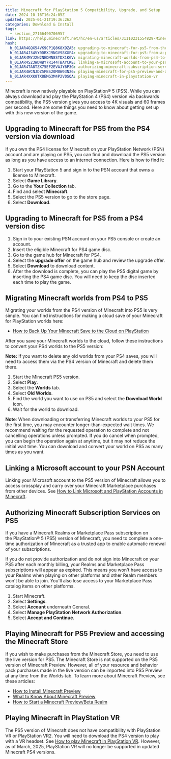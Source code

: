 ```yaml
---
title: Minecraft for PlayStation 5 Compatibility, Upgrade, and Setup
date: 2024-10-16T16:24:05Z
updated: 2025-01-21T19:36:26Z
categories: Download & Install
tags:
  - section_27166490706957
link: https://help.minecraft.net/hc/en-us/articles/31110231554829-Minecraft-for-PlayStation-5-Compatibility-Upgrade-and-Setup
hash:
  h_01JAR4GQX54VK9CP1Q8K8X9ZA5: upgrading-to-minecraft-for-ps5-from-the-ps4-version-via-download
  h_01JAR4J34VY0DRXJ9NGV98XGF4: upgrading-to-minecraft-for-ps5-from-a-ps4-version-disc
  h_01JAR4MYJ2N2NEDMN8STDX1KGV: migrating-minecraft-worlds-from-ps4-to-ps5
  h_01JAR4S23WDWBY7R144TBAYCKE: linking-a-microsoft-account-to-your-psn-account
  h_01JAR4TA8TZX75EF2EVAJY6P3G: authorizing-minecraft-subscription-services-on-ps5
  h_01JAR4WCNJDZ5PBS20M8W03N26: playing-minecraft-for-ps5-preview-and-accessing-the-minecraft-store
  h_01JAR4XXK8TX8EMG3M4P2V0SQA: playing-minecraft-in-playstation-vr
---
```


Minecraft is now natively playable on PlayStation® 5 (PS5). While you can always download and play the PlayStation 4 (PS4) version via backwards compatibility, the PS5 version gives you access to 4K visuals and 60 frames per second. Here are some things you need to know about getting set up with this new version of the game.

## Upgrading to Minecraft for PS5 from the PS4 version via download

If you own the PS4 license for Minecraft on your PlayStation Network (PSN) account and are playing on PS5, you can find and download the PS5 version as long as you have access to an internet connection. Here is how to find it:

1.  Start your PlayStation 5 and sign in to the PSN account that owns a license to Minecraft.
2.  Select **Game Library**.
3.  Go to the **Your Collection** tab.
4.  Find and select **Minecraft**.
5.  Select the PS5 version to go to the store page.
6.  Select **Download**.

## Upgrading to Minecraft for PS5 from a PS4 version disc

1.  Sign in to your existing PSN account on your PS5 console or create an account.
2.  Insert the eligible Minecraft for PS4 game disc.
3.  Go to the game hub for Minecraft for PS4.
4.  Select the **upgrade offer** on the game hub and review the upgrade offer.
5.  Select **Download** to download content.
6.  After the download is complete, you can play the PS5 digital game by inserting the PS4 game disc. You will need to keep the disc inserted each time to play the game.

## Migrating Minecraft worlds from PS4 to PS5

Migrating your worlds from the PS4 version of Minecraft into PS5 is very simple. You can find instructions for making a cloud save of your Minecraft for PlayStation worlds here:

- [How to Back Up Your Minecraft Save to the Cloud on PlayStation](../Backup-Restore/How-to-Back-Up-Your-Minecraft-Save-to-the-Cloud-on-PlayStation.md)

After you save your Minecraft worlds to the cloud, follow these instructions to convert your PS4 worlds to the PS5 version:

**Note:** If you want to delete any old worlds from your PS4 saves, you will need to access them via the PS4 version of Minecraft and delete them there.

1.  Start the Minecraft PS5 version.
2.  Select **Play**.
3.  Select the **Worlds** tab.
4.  Select **Old Worlds**.
5.  Find the world you want to use on PS5 and select the **Download World** icon.
6.  Wait for the world to download.

**Note**: When downloading or transferring Minecraft worlds to your PS5 for the first time, you may encounter longer-than-expected wait times. We recommend waiting for the requested operation to complete and not cancelling operations unless prompted. If you do cancel when prompted, you can begin the operation again at anytime, but it may not reduce the initial wait time. You can download and convert your world on PS5 as many times as you want.

## Linking a Microsoft account to your PSN Account

Linking your Microsoft account to the PS5 version of Minecraft allows you to access crossplay and carry over your Minecraft Marketplace purchases from other devices. See [How to Link Microsoft and PlayStation Accounts in Minecraft](../Use-or-Link-Microsoft-Accounts/Link-Your-Microsoft-Account-to-Your-PlayStation-Network-Account-in-Minecraft-Bedrock-Edition.md).

## Authorizing Minecraft Subscription Services on PS5

If you have a Minecraft Realms or Marketplace Pass subscription on the PlayStation® 5 (PS5) version of Minecraft, you need to complete a one-time authorization of Minecraft as a trusted app to enable automatic renewal of your subscriptions. 

If you do not provide authorization and do not sign into Minecraft on your PS5 after each monthly billing, your Realms and Marketplace Pass subscriptions will appear as expired. This means you won't have access to your Realms when playing on other platforms and other Realm members won't be able to join. You'll also lose access to your Marketplace Pass catalog items on other platforms.

1.  Start Minecraft.
2.  Select **Settings**.
3.  Select **Account** underneath General.
4.  Select **Manage PlayStation Network Authorization**.
5.  Select **Accept and Continue**. 

## Playing Minecraft for PS5 Preview and accessing the Minecraft Store

If you wish to make purchases from the Minecraft Store, you need to use the live version for PS5. The Minecraft Store is not supported on the PS5 version of Minecraft Preview. However, all of your resource and behavior pack purchases made in the live version can be imported into PS5 Preview at any time from the Worlds tab. To learn more about Minecraft Preview, see these articles:

- [How to Install Minecraft Preview](./How-to-Install-Minecraft-Preview.md)
- [What to Know About Minecraft Preview](./What-to-Know-About-Minecraft-Preview.md)
- [How to Start a Minecraft Preview/Beta Realm](../Create-or-Join-Realms/Start-a-Minecraft-Preview-Beta-Realm.md)

## Playing Minecraft in PlayStation VR

The PS5 version of Minecraft does not have compatibility with PlayStation VR or PlayStation VR2. You will need to download the PS4 version to play with a VR headset. See [How to play Minecraft in PlayStation VR](./Play-Minecraft-in-PlayStation-VR.md). However, as of March, 2025, PlayStation VR will no longer be supported in updated Minecraft PS4 versions.
